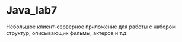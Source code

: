 # Java_lab7

Небольшое клиент-серверное приложение для работы с
набором структур, описывающих фильмы, актеров и т.д. 

